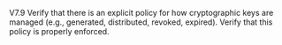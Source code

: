 V7.9 Verify that there is an explicit policy for how cryptographic keys are managed (e.g., generated, distributed, revoked, expired). Verify that this policy is properly enforced.